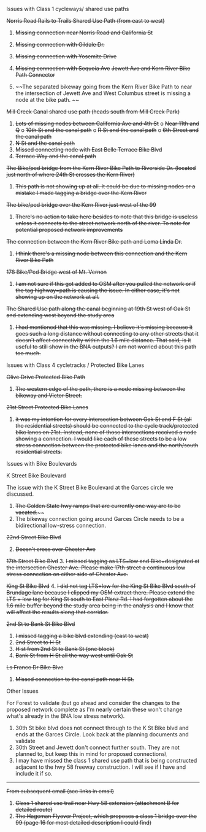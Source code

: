 Issues with Class 1 cycleways/ shared use paths

~~Norris Road Rails to Trails Shared Use Path (from east to west)~~
1.	~~Missing connection near Norris Road and California St~~
2.	~~Missing connection with Oildale Dr.~~
3.	~~Missing connection with Yosemite Drive~~
4.	~~Missing connection with Sequoia Ave~~
~~Jewett Ave and Kern River Bike Path Connector~~


1.	~~The separated bikeway going from the Kern River Bike Path to near the intersection of Jewett Ave and West Columbus street is missing a node at the bike path. ~~

~~Mill Creek Canal shared use path (heads south from Mill Creek Park)~~
1.	~~Lots of missing nodes between California Ave and 4th St~~
o	~~Near 11th and Q~~
o	~~10th St and the canal path~~
o	~~R St and the canal path~~
o	~~6th Street and the canal path~~
2.	~~N St and the canal path~~
3.	~~Missed connecting node with East Belle Terrace Bike Blvd~~
4.	~~Terrace Way and the canal path~~

~~The Bike/ped bridge from the Kern River Bike Path to Riverside Dr. (located just north of where 24th St crosses the Kern River)~~
1.	~~This path is not showing up at all. It could be due to missing nodes or a mistake I made tagging a bridge over the Kern River~~

~~The bike/ped bridge over the Kern River just west of the 99~~
1.	~~There's no action to take here besides to note that this bridge is useless unless it connects to the street network north of the river. To note for potential proposed network improvements~~

~~The connection between the Kern River Bike path and Loma Linda Dr.~~

1.	~~I think there's a missing node between this connection and the Kern River Bike Path~~

~~178 Bike/Ped Bridge west of Mt. Vernon~~

1.	~~I am not sure if this got added to OSM after you pulled the network or if the tag highway=path is causing the issue. In either case, it's not showing up on the network at all.~~

~~The Shared Use path along the canal beginning at 19th St west of Oak St and extending west beyond the study area~~
1.	~~I had mentioned that this was missing. I believe it's missing because it goes such a long distance without connecting to any other streets that it doesn't affect connectivity within the 1.6 mile distance. That said, is it useful to still show in the BNA outputs? I am not worried about this path too much.~~

Issues with Class 4 cycletracks / Protected Bike Lanes

~~Olive Drive Protected Bike Path~~
1.	~~The western edge of the path, there is a node missing between the bikeway and Victor Street.~~

~~21st Street Protected Bike Lanes~~
1.	~~it was my intention for every intersection between Oak St and F St (all the residential streets) should be connected to the cycle track/protected bike lanes on 21st. Instead, none of those intersections received a node showing a connection. I would like each of these streets to be a low stress connection between the protected bike lanes and the north/south residential streets.~~

Issues with Bike Boulevards

K Street Bike Boulevard

The issue with the K Street Bike Boulevard at the Garces circle we discussed.

1. ~~The Golden State hwy ramps that are currently one way are to be vacated.~~~~
1. The bikeway connection going around Garces Circle needs to be a bidirectional low-stress connection.

~~22nd Street Bike Blvd~~

2.	~~Doesn't cross over Chester Ave~~

~~17th Street Bike Blvd~~
3.	~~I missed tagging as LTS=low and Bike=designated at the intersection Chester Ave. Please make 17th street a continuous low stress connection on either side of Chester Ave.~~

~~King St Bike Blvd~~
4.	~~I did not tag LTS=low for the King St Bike Blvd south of Brundage lane because I clipped my OSM extract there. Please extend the LTS = low tag for King St south to East Planz Rd. I had forgotten about the 1.6 mile buffer beyond the study area being in the analysis and I know that will affect the results along that corridor.~~

~~2nd St to Bank St Bike Blvd~~

1.	~~I missed tagging a bike blvd extending (east to west)~~
2.	~~2nd Street to H St~~
3.	~~H st from 2nd St to Bank St (one block)~~
4.	~~Bank St from H St all the way west until Oak St~~

~~Ls France Dr Bike Blve~~
1.	~~Missed connection to the canal path near H St.~~

Other Issues

For Forest to validate (but go ahead and consider the changes to the proposed network complete as I'm nearly certain these won't change what's already in the BNA low stress network).
1.	30th St bike blvd does not connect through to the K St Bike blvd and ends at the Garces Circle. Look back at the planning documents and validate
2.	30th Street and Jewett don't connect further south. They are not planned to, but keep this in mind for proposed connections\
3.	I may have missed the class 1 shared use path that is being constructed adjacent to the hwy 58 freeway construction. I will see if I have and include it if so.

--------------------------------

~~From subsequent email (see links in email)~~

1.	~~Class 1 shared use trail near Hwy 58 extension (attachment B for detailed route)~~
2.	~~The Hageman Flyover Project, which proposes a class 1 bridge over the 99 (page 16 for most detailed description I could find)~~
